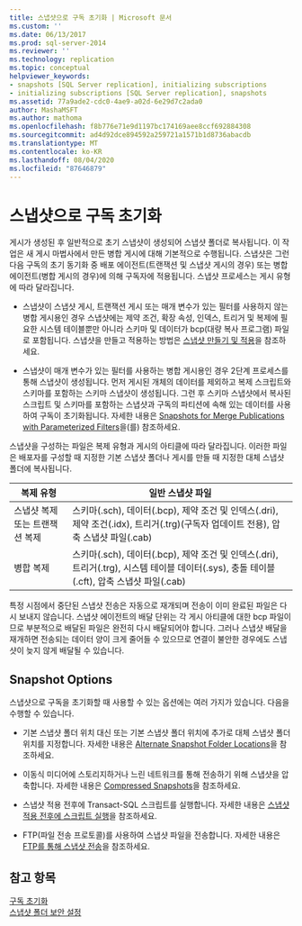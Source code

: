 ```yaml
---
title: 스냅샷으로 구독 초기화 | Microsoft 문서
ms.custom: ''
ms.date: 06/13/2017
ms.prod: sql-server-2014
ms.reviewer: ''
ms.technology: replication
ms.topic: conceptual
helpviewer_keywords:
- snapshots [SQL Server replication], initializing subscriptions
- initializing subscriptions [SQL Server replication], snapshots
ms.assetid: 77a9ade2-cdc0-4ae9-a02d-6e29d7c2ada0
author: MashaMSFT
ms.author: mathoma
ms.openlocfilehash: f8b776e71e9d1197bc174169aee8ccf692884308
ms.sourcegitcommit: ad4d92dce894592a259721a1571b1d8736abacdb
ms.translationtype: MT
ms.contentlocale: ko-KR
ms.lasthandoff: 08/04/2020
ms.locfileid: "87646879"
---
```

# <a name="initialize-a-subscription-with-a-snapshot"></a>스냅샷으로 구독 초기화
  게시가 생성된 후 일반적으로 초기 스냅샷이 생성되어 스냅샷 폴더로 복사됩니다. 이 작업은 새 게시 마법사에서 만든 병합 게시에 대해 기본적으로 수행됩니다. 스냅샷은 그런 다음 구독의 초기 동기화 중 배포 에이전트(트랜잭션 및 스냅샷 게시의 경우) 또는 병합 에이전트(병합 게시의 경우)에 의해 구독자에 적용됩니다. 스냅샷 프로세스는 게시 유형에 따라 달라집니다.  
  
-   스냅샷이 스냅샷 게시, 트랜잭션 게시 또는 매개 변수가 있는 필터를 사용하지 않는 병합 게시용인 경우 스냅샷에는 제약 조건, 확장 속성, 인덱스, 트리거 및 복제에 필요한 시스템 테이블뿐만 아니라 스키마 및 데이터가 bcp(대량 복사 프로그램) 파일로 포함됩니다. 스냅샷을 만들고 적용하는 방법은 [스냅샷 만들기 및 적용](create-and-apply-the-snapshot.md)을 참조하세요.  
  
-   스냅샷이 매개 변수가 있는 필터를 사용하는 병합 게시용인 경우 2단계 프로세스를 통해 스냅샷이 생성됩니다. 먼저 게시된 개체의 데이터를 제외하고 복제 스크립트와 스키마를 포함하는 스키마 스냅샷이 생성됩니다. 그런 후 스키마 스냅샷에서 복사된 스크립트 및 스키마를 포함하는 스냅샷과 구독의 파티션에 속해 있는 데이터를 사용하여 구독이 초기화됩니다. 자세한 내용은 [Snapshots for Merge Publications with Parameterized Filters](snapshots-for-merge-publications-with-parameterized-filters.md)을(를) 참조하세요.  
  
 스냅샷을 구성하는 파일은 복제 유형과 게시의 아티클에 따라 달라집니다. 이러한 파일은 배포자를 구성할 때 지정한 기본 스냅샷 폴더나 게시를 만들 때 지정한 대체 스냅샷 폴더에 복사됩니다.  
  
|복제 유형|일반 스냅샷 파일|  
|-------------------------|---------------------------|  
|스냅샷 복제 또는 트랜잭션 복제|스키마(.sch), 데이터(.bcp), 제약 조건 및 인덱스(.dri), 제약 조건(.idx), 트리거(.trg)(구독자 업데이트 전용), 압축 스냅샷 파일(.cab)|  
|병합 복제|스키마(.sch), 데이터(.bcp), 제약 조건 및 인덱스(.dri), 트리거(.trg), 시스템 테이블 데이터(.sys), 충돌 테이블(.cft), 압축 스냅샷 파일(.cab)|  
  
 특정 시점에서 중단된 스냅샷 전송은 자동으로 재개되며 전송이 이미 완료된 파일은 다시 보내지 않습니다. 스냅샷 에이전트의 배달 단위는 각 게시 아티클에 대한 bcp 파일이므로 부분적으로 배달된 파일은 완전히 다시 배달되어야 합니다. 그러나 스냅샷 배달을 재개하면 전송되는 데이터 양이 크게 줄어들 수 있으므로 연결이 불안한 경우에도 스냅샷이 늦지 않게 배달될 수 있습니다.  
  
## <a name="snapshot-options"></a>Snapshot Options  
 스냅샷으로 구독을 초기화할 때 사용할 수 있는 옵션에는 여러 가지가 있습니다. 다음을 수행할 수 있습니다.  
  
-   기본 스냅샷 폴더 위치 대신 또는 기본 스냅샷 폴더 위치에 추가로 대체 스냅샷 폴더 위치를 지정합니다. 자세한 내용은 [Alternate Snapshot Folder Locations](alternate-snapshot-folder-locations.md)을 참조하세요.  
  
-   이동식 미디어에 스토리지하거나 느린 네트워크를 통해 전송하기 위해 스냅샷을 압축합니다. 자세한 내용은 [Compressed Snapshots](compressed-snapshots.md)을 참조하세요.  
  
-   스냅샷 적용 전후에 Transact-SQL 스크립트를 실행합니다. 자세한 내용은 [스냅샷 적용 전후에 스크립트 실행](snapshot-options.md#execute-scripts-before-and-after-snapshot-is-applied)을 참조하세요.  
  
-   FTP(파일 전송 프로토콜)를 사용하여 스냅샷 파일을 전송합니다. 자세한 내용은 [FTP를 통해 스냅샷 전송](transfer-snapshots-through-ftp.md)을 참조하세요.  
  
## <a name="see-also"></a>참고 항목  
 [구독 초기화](initialize-a-subscription.md)   
 [스냅샷 폴더 보안 설정](security/secure-the-snapshot-folder.md)  
  
  
